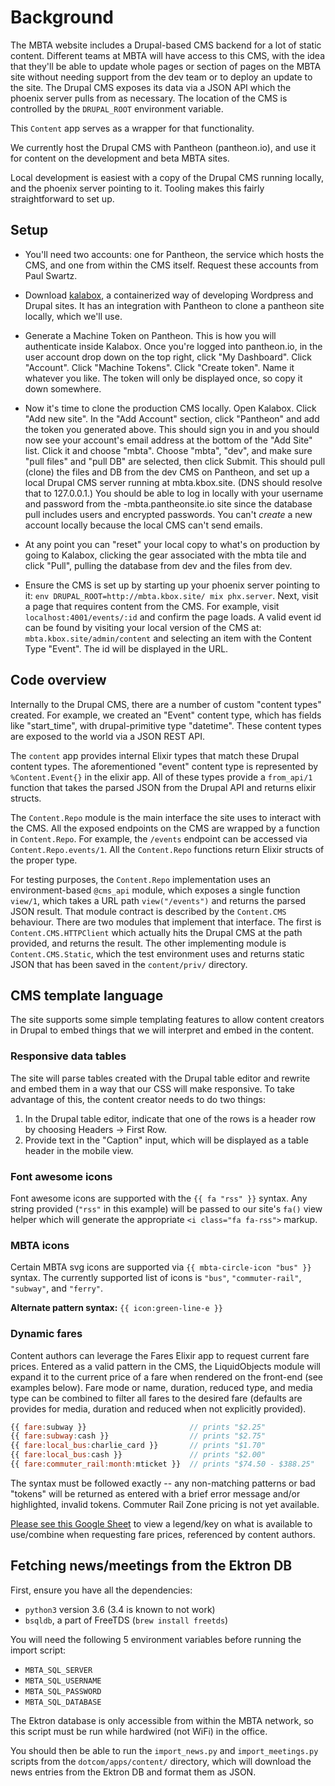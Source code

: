 # Background

The MBTA website includes a Drupal-based CMS backend for a lot of static content. Different teams at MBTA will have access to this CMS, with the idea that they'll be able to update whole pages or section of pages on the MBTA site without needing support from the dev team or to deploy an update to the site. The Drupal CMS exposes its data via a JSON API which the phoenix server pulls from as necessary. The location of the CMS is controlled by the `DRUPAL_ROOT` environment variable.

This `Content` app serves as a wrapper for that functionality.

We currently host the Drupal CMS with Pantheon (pantheon.io), and use it for content on the development and beta MBTA sites.

Local development is easiest with a copy of the Drupal CMS running locally, and the phoenix server pointing to it. Tooling makes this fairly straightforward to set up.

## Setup

* You'll need two accounts: one for Pantheon, the service which hosts the CMS, and one from within the CMS itself. Request these accounts from Paul Swartz.

* Download [kalabox](http://www.kalabox.io), a containerized way of developing Wordpress and Drupal sites. It has an integration with Pantheon to clone a pantheon site locally, which we'll use.

* Generate a Machine Token on Pantheon. This is how you will authenticate inside Kalabox. Once you're logged into pantheon.io, in the user account drop down on the top right, click "My Dashboard". Click "Account". Click "Machine Tokens". Click "Create token". Name it whatever you like. The token will only be displayed once, so copy it down somewhere.

* Now it's time to clone the production CMS locally. Open Kalabox. Click "Add new site". In the "Add Account" section, click "Pantheon" and add the token you generated above. This should sign you in and you should now see your account's email address at the bottom of the "Add Site" list. Click it and choose "mbta". Choose "mbta", "dev", and make sure "pull files" and "pull DB" are selected, then click Submit. This should pull (clone) the files and DB from the dev CMS on Pantheon, and set up a local Drupal CMS server running at mbta.kbox.site. (DNS should resolve that to 127.0.0.1.) You should be able to log in locally with your username and password from the <env>-mbta.pantheonsite.io site since the database pull includes users and encrypted passwords. You can't *create* a new account locally because the local CMS can't send emails.

* At any point you can "reset" your local copy to what's on production by going to Kalabox, clicking the gear associated with the mbta tile and click "Pull", pulling the database from dev and the files from dev.

* Ensure the CMS is set up by starting up your phoenix server pointing to it:
`env DRUPAL_ROOT=http://mbta.kbox.site/ mix phx.server`. Next, visit a page
that requires content from the CMS. For example, visit `localhost:4001/events/:id`
and confirm the page loads. A valid event id can be found by visiting your local
version of the CMS at: `mbta.kbox.site/admin/content` and selecting an item with
the Content Type "Event". The id will be displayed in the URL.

## Code overview

Internally to the Drupal CMS, there are a number of custom "content types" created. For example, we created an "Event" content type, which has fields like "start_time", with drupal-primitive type "datetime". These content types are exposed to the world via a JSON REST API.

The `content` app provides internal Elixir types that match these Drupal content types. The aforementioned "event" content type is represented by `%Content.Event{}` in the elixir app. All of these types provide a `from_api/1` function that takes the parsed JSON from the Drupal API and returns elixir structs.

The `Content.Repo` module is the main interface the site uses to interact with the CMS. All the exposed endpoints on the CMS are wrapped by a function in `Content.Repo`. For example, the `/events` endpoint can be accessed via `Content.Repo.events/1`. All the `Content.Repo` functions return Elixir structs of the proper type.

For testing purposes, the `Content.Repo` implementation uses an environment-based `@cms_api` module, which exposes a single function `view/1`, which takes a URL path `view("/events")` and returns the parsed JSON result. That module contract is described by the `Content.CMS` behaviour. There are two modules that implement that interface. The first is `Content.CMS.HTTPClient` which actually hits the Drupal CMS at the path provided, and returns the result. The other implementing module is `Content.CMS.Static`, which the test environment uses and returns static JSON that has been saved in the `content/priv/` directory.

## CMS template language

The site supports some simple templating features to allow content creators in Drupal to embed things that we will interpret and embed in the content.

### Responsive data tables

The site will parse tables created with the Drupal table editor and rewrite and embed them in a way that our CSS will make responsive. To take advantage of this, the content creator needs to do two things:

1. In the Drupal table editor, indicate that one of the rows is a header row by choosing Headers -> First Row.
2. Provide text in the "Caption" input, which will be displayed as a table header in the mobile view.

### Font awesome icons

Font awesome icons are supported with the `{{ fa "rss" }}` syntax. Any string provided (`"rss"` in this example) will be passed  to our site's `fa()` view helper which will generate the appropriate `<i class="fa fa-rss">` markup.

### MBTA icons

Certain MBTA svg icons are supported via `{{ mbta-circle-icon "bus" }}` syntax. The currently supported list of icons is `"bus"`, `"commuter-rail"`, `"subway"`, and `"ferry"`.

**Alternate pattern syntax:** `{{ icon:green-line-e }}`

### Dynamic fares

Content authors can leverage the Fares Elixir app to request current fare prices. Entered as a valid pattern in the CMS, the LiquidObjects module will expand it to the current price of a fare when rendered on the front-end (see examples below). Fare mode or name, duration, reduced type, and media type can be combined to filter all fares to the desired fare (defaults are provides for media, duration and reduced when not explicitly provided).

```js
{{ fare:subway }}                       // prints "$2.25"
{{ fare:subway:cash }}                  // prints "$2.75"
{{ fare:local_bus:charlie_card }}       // prints "$1.70"
{{ fare:local_bus:cash }}               // prints "$2.00"
{{ fare:commuter_rail:month:mticket }}  // prints "$74.50 - $388.25"
```

The syntax must be followed exactly -- any non-matching patterns or bad "tokens" will be returned as entered with a brief error message and/or highlighted, invalid tokens. Commuter Rail Zone pricing is not yet available.

[Please see this Google Sheet](https://docs.google.com/spreadsheets/d/18DGY0es_12xy54oDE9lDTJwATx4jhodWkND7MuY7R6E/edit?pli=1#gid=0) to view a legend/key on what is available to use/combine when requesting fare prices, referenced by content authors.

## Fetching news/meetings from the Ektron DB

First, ensure you have all the dependencies:

* `python3` version 3.6 (3.4 is known to not work)
* `bsqldb`, a part of FreeTDS (`brew install freetds`)

You will need the following 5 environment variables before running the import script:

* `MBTA_SQL_SERVER`
* `MBTA_SQL_USERNAME`
* `MBTA_SQL_PASSWORD`
* `MBTA_SQL_DATABASE`

The Ektron database is only accessible from within the MBTA network, so this script must be run while hardwired (not WiFi) in the office.

You should then be able to run the `import_news.py` and `import_meetings.py` scripts from the `dotcom/apps/content/` directory, which will download the news entries from the Ektron DB and format them as JSON.
